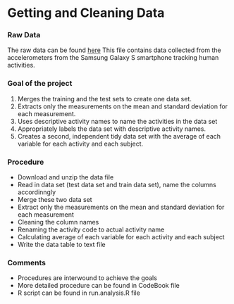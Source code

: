 Getting and Cleaning Data
=========================

### Raw Data
The raw data can be found [here](https://d396qusza40orc.cloudfront.net/getdata%2Fprojectfiles%2FUCI%20HAR%20Dataset.zip)
This file contains data collected from the accelerometers from the Samsung Galaxy S smartphone tracking human activities.

### Goal of the project
1. Merges the training and the test sets to create one data set.
2. Extracts only the measurements on the mean and standard deviation for each measurement. 
3. Uses descriptive activity names to name the activities in the data set
4. Appropriately labels the data set with descriptive activity names. 
5. Creates a second, independent tidy data set with the average of each variable for each activity and each subject. 

### Procedure
* Download and unzip the data file
* Read in data set (test data set and train data set), name the columns accordinngly
* Merge these two data set
* Extract only the measurements on the mean and standard deviation for each measurement
* Cleaning the column names
* Renaming the activity code to actual activity name
* Calculating average of each variable for each activity and each subject
* Write the data table to text file 

### Comments
* Procedures are interwound to achieve the goals
* More detailed procedure can be found in CodeBook file
* R script can be found in run.analysis.R file
